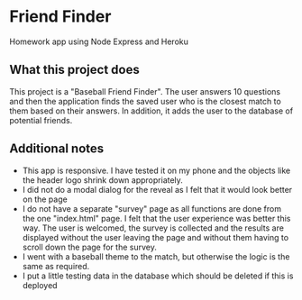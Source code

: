 # Friend Finder
Homework app using Node Express and Heroku


## What this project does  
This project is a "Baseball Friend Finder".  The user answers 10 questions and then the application finds the saved user who is the closest match to them based on their answers.  In addition, it adds the user to the database of potential friends.

## Additional notes  
* This app is responsive.  I have tested it on my phone and the objects like the header logo shrink down appropriately.
* I did not do a modal dialog for the reveal as I felt that it would look better on the page
* I do not have a separate "survey" page as all functions are done from the one "index.html" page.  I felt that the user experience was better this way.  The user is welcomed, the survey is collected and the results are displayed without the user leaving the page and without them having to scroll down the page for the survey.
* I went with a baseball theme to the match, but otherwise the logic is the same as required.
* I put a little testing data in the database which should be deleted if this is deployed
